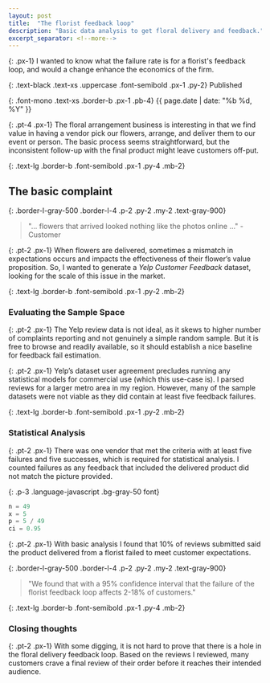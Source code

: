 ```yaml
---
layout: post
title:  "The florist feedback loop"
description: "Basic data analysis to get floral delivery and feedback."
excerpt_separator: <!--more-->
---
```


{: .px-1}
I wanted to know what the failure rate is for a florist's feedback loop, and would a change enhance the economics of the firm.
<!--more--> 

{: .text-black .text-xs .uppercase .font-semibold .px-1 .py-2}
Published

{: .font-mono .text-xs .border-b .px-1 .pb-4}
{{ page.date | date: "%b %d, %Y" }}

{: .pt-4 .px-1}
The floral arrangement business is interesting in that we find value in having a vendor pick our flowers, arrange, and deliver them to our event or person. The basic process seems straightforward, but the inconsistent follow-up with the final product might leave customers off-put. 

{: .text-lg .border-b .font-semibold .px-1 .py-4 .mb-2}
## The basic complaint

{: .border-l-gray-500 .border-l-4 .p-2 .py-2 .my-2 .text-gray-900}
> "... flowers that arrived looked nothing like the photos online ..." - Customer

{: .pt-2 .px-1}
When flowers are delivered, sometimes a mismatch in expectations occurs and impacts the effectiveness of their flower’s value proposition. So, I wanted to generate a *Yelp Customer Feedback* dataset, looking for the scale of this issue in the market. 

{: .text-lg .border-b .font-semibold .px-1 .py-2 .mb-2}
### Evaluating the Sample Space

{: .pt-2 .px-1}
The Yelp review data is not ideal, as it skews to higher number of complaints reporting and not genuinely a simple random sample. But it is free to browse and readily available, so it should establish a nice baseline for feedback fail estimation. 

{: .pt-2 .px-1}
Yelp’s dataset user agreement precludes running any statistical models for commercial use (which this use-case is). I parsed reviews for a larger metro area in my region. However, many of the sample datasets were not viable as they did contain at least five feedback failures. 

{: .text-lg .border-b .font-semibold .px-1 .py-2 .mb-2}
### Statistical Analysis

{: .pt-2 .px-1}
There was one vendor that met the criteria with at least five failures and five successes, which is required for statistical analysis. I counted failures as any feedback that included the delivered product did not match the picture provided. 

{: .p-3 .language-javascript .bg-gray-50 font}
```python
n = 49
x = 5
p = 5 / 49
ci = 0.95
```
{: .pt-2 .px-1}
With basic analysis I found that 10% of reviews submitted said the product delivered from a florist failed to meet customer expectations. 

{: .border-l-gray-500 .border-l-4 .p-2 .py-2 .my-2 .text-gray-900}
> "We found that with a 95% confidence interval that the failure of the florist feedback loop affects 2-18% of customers."

{: .text-lg .border-b .font-semibold .px-1 .py-4 .mb-2}
### Closing thoughts

{: .pt-2 .px-1}
With some digging, it is not hard to prove that there is a hole in the floral delivery feedback loop. Based on the reviews I reviewed, many customers crave a final review of their order before it reaches their intended audience. 
